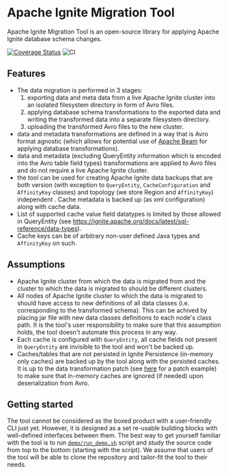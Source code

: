 # Apache Ignite Migration Tool

Apache Ignite Migration Tool is an open-source library for applying Apache Ignite database schema changes.

[![Coverage Status](http://codecov.io/github/Alliedium/ignite-migration-tool/coverage.svg?branch=main)](http://codecov.io/github/Alliedium/ignite-migration-tool?branch=main)
![CI](https://github.com/Alliedium/ignite-migration-tool/actions/workflows/main.yml/badge.svg)

## Features
 - The data migration is performed in 3 stages:
   1. exporting data and meta data from a live Apache Ignite cluster into an isolated filesystem directory in form of Avro files.
   2. applying database schema transformations to the exported data and writing the transformed data into a separate filesystem directory.
   3. uploading the transformed Avro files to the new cluster.
 - data and metadata transformations are defined in a way that is Avro format agnostic (which allows for potential use of [Apache Beam](https://beam.apache.org/) for applying database transformations).
 -  data and metadata (excluding QueryEntity information which is encoded into the Avro table field types) transformations are applied to Avro files and do not require a live Apache Ignite cluster.
 -  the tool can be used for creating Apache Ignite data backups that are both version (with exception to `QueryEntity`, `CacheConfiguration` and `AffinityKey` classes) and topology (we store Region and `AffinityKey`) independent . Cache metadata is backed up (as xml configuration) along with cache data. 
 -  List of supported cache value field datatypes is limited by those allowed in QueryEntity (see https://ignite.apache.org/docs/latest/sql-reference/data-types).
 -  Cache keys can be of arbitrary non-user defined Java types and `AffinityKey` on such.


## Assumptions
 - Apache Ignite cluster from which the data is migrated from and the cluster to which the data is migrated to should be different clusters.
 - All nodes of Apache Ignite cluster to which the data is migrated to should have access to new definitions of all data classes (i.e. corresponding to the transformed schema). This can be achived by placing jar file with new data classes definitions to each node's class path. It is the tool's user responsibility to make sure that this assumption holds, the tool doesn't automate this process in any way.
 - Each cache is configured with `QueryEntity`, all cache fields not present in `QueryEntity` are invisible to the tool and won't be backed up.
 - Caches/tables that are not persisted in Ignite Persistence (in-memory only caches) are backed up by the tool along with the persisted caches. It is up to the data transformation patch (see [here](https://github.com/Alliedium/ignite-migration-tool/blob/main/products/demo/src/main/java/org/alliedium/ignite/migration/patches/AlterCachesDemoPatch.java) for a patch example) to make sure that in-memory caches are ignored (if needed) upon deserialization from Avro.


## Getting started
The tool cannot be considered as the boxed product with a user-friendly CLI just yet. However, it is designed as a set re-usable building blocks with well-defined interfaces between them. The best way to get yourself familiar with the tool is to run [`demo/run_demo.sh`](https://github.com/Alliedium/ignite-migration-tool/blob/main/products/demo/run_demo.sh) script and study the source code from top to the bottom (starting with the script). We assume that users of the tool will be able to clone the repository and tailor-fit the tool to their needs.
